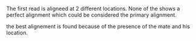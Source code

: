 The first read is aligneed at 2 different locations. None of the shows a perfect alignment which could be considered the primary alignment.

the best alignement is found because of the presence of the mate and his location. 
